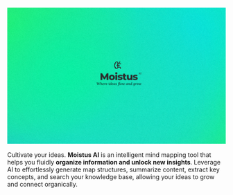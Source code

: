 ![Moistus AI](public/images/moistus-ai.jpg)

Cultivate your ideas. **Moistus AI** is an intelligent mind mapping tool that helps you fluidly **organize information and unlock new insights**. Leverage AI to effortlessly generate map structures, summarize content, extract key concepts, and search your knowledge base, allowing your ideas to grow and connect organically.
